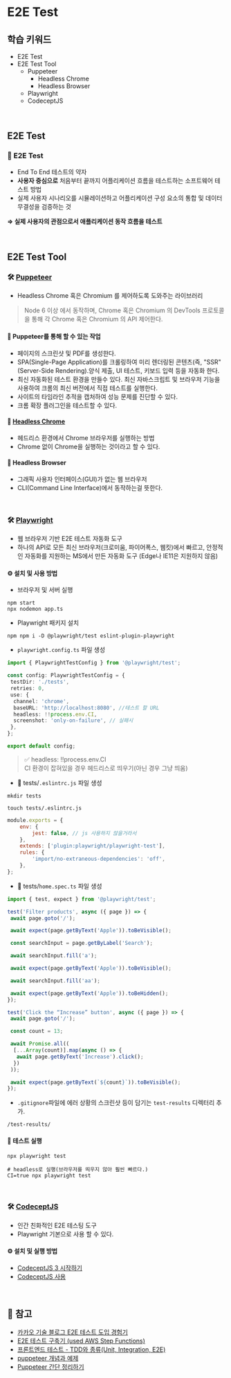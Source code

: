 # E2E Test

## 학습 키워드

- E2E Test
- E2E Test Tool
  - Puppeteer
    - Headless Chrome
    - Headless Browser
  - Playwright
  - CodeceptJS

<br/>

## E2E Test

### 📖 E2E Test

- End To End 테스트의 약자
- __사용자 중심으로__ 처음부터 끝까지 어플리케이션 흐름을 테스트하는 소프트웨어 테스트 방법
- 실제 사용자 시나리오를 시뮬레이션하고 어플리케이션 구성 요소의 통합 및 데이터 무결성을 검증하는 것

__⇒ 실제 사용자의 관점으로서 애플리케이션 동작 흐름을 테스트__

<br/>

## E2E Test Tool

### 🛠️ [Puppeteer](https://pptr.dev/)

- Headless Chrome 혹은 Chromium 를 제어하도록 도와주는 라이브러리

> Node 6 이상 에서 동작하며, Chrome 혹은 Chromium 의 DevTools 프로토콜 을 통해 각 Chrome 혹은 Chromium 의 API 제어한다.

#### 🤖 Puppeteer를 통해 할 수 있는 작업

- 페이지의 스크린샷 및 PDF를 생성한다.
- SPA(Single-Page Application)를 크롤링하여 미리 렌더링된 콘텐츠(즉, "SSR"(Server-Side Rendering).양식 제출, UI 테스트, 키보드 입력 등을 자동화 한다.
- 최신 자동화된 테스트 환경을 만들수 있다. 최신 자바스크립트 및 브라우저 기능을 사용하여 크롬의 최신 버전에서 직접 테스트를 실행한다.
- 사이트의 타임라인 추적을 캡처하여 성능 문제를 진단할 수 있다.
- 크롬 확장 플러그인을 테스트할 수 있다.

#### 📖 [Headless Chrome](https://developer.chrome.com/blog/headless-chrome?hl=ko)

- 헤드리스 환경에서 Chrome 브라우저를 실행하는 방법
- Chrome 없이 Chrome을 실행하는 것이라고 할 수 있다.

#### 📖 Headless Browser

- 그래픽 사용자 인터페이스(GUI)가 없는 웹 브라우저
- CLI(Command Line Interface)에서 동작하는걸 뜻한다.

<br/>

### 🛠️ [Playwright](https://playwright.dev/docs/intro/)

- 웹 브라우저 기반 E2E 테스트 자동화 도구
- 하나의 API로 모든 최신 브라우저(크로미움, 파이어폭스, 웹킷)에서 빠르고, 안정적인 자동화를 지원하는 MS에서 만든 자동화 도구 (Edge나 IE11은 지원하지 않음)

#### ⚙️ 설치 및 사용 방법

- 브라우저 및 서버 실행

```
npm start 
npx nodemon app.ts
```

- Playwright 패키지 설치

```shell
npm npm i -D @playwright/test eslint-plugin-playwright
```

- `playwright.config.ts` 파일 생성

```ts
import { PlaywrightTestConfig } from '@playwright/test';

const config: PlaywrightTestConfig = {
 testDir: './tests',
 retries: 0,
 use: {
  channel: 'chrome',
  baseURL: 'http://localhost:8080', //테스트 할 URL
  headless: !!process.env.CI, 
  screenshot: 'only-on-failure', // 실패시 
 },
};

export default config;
```

> ✅ headless: !!process.env.CI <br/>
 CI 환경이 잡혀있을 경우 헤드리스로 띄우기(아닌 경우 그냥 띄움)

- 📁 tests/`.eslintrc.js` 파일 생성

```shell
mkdir tests

touch tests/.eslintrc.js
```

```js
module.exports = {
    env: {
        jest: false, // js 사용하지 않을거라서
    },
    extends: ['plugin:playwright/playwright-test'],
    rules: {
        'import/no-extraneous-dependencies': 'off',
    },
};
```

- 📁 tests/`home.spec.ts` 파일 생성

```ts
import { test, expect } from '@playwright/test';

test('Filter products', async ({ page }) => {
 await page.goto('/');

 await expect(page.getByText('Apple')).toBeVisible();

 const searchInput = page.getByLabel('Search');

 await searchInput.fill('a');

 await expect(page.getByText('Apple')).toBeVisible();

 await searchInput.fill('aa');

 await expect(page.getByText('Apple')).toBeHidden();
});

test('Click the “Increase” button', async ({ page }) => {
 await page.goto('/');

 const count = 13;

 await Promise.all((
  [...Array(count)].map(async () => {
   await page.getByText('Increase').click();
  })
 ));

 await expect(page.getByText(`${count}`)).toBeVisible();
});
```

- `.gitignore`파일에 에러 상황의 스크린샷 등이 담기는 `test-results` 디렉터리 추가.

```
/test-results/
```

#### 🤖 테스트 실행

```shell
npx playwright test

# headless로 실행(브라우저를 띄우지 않아 훨씬 빠르다.)
CI=true npx playwright test 
```

<br/>

### 🛠️ [CodeceptJS](https://codecept.io/)

- 인간 친화적인 E2E 테스팅 도구
- Playwright 기본으로 사용 할 수 있다.

#### ⚙️ 설치 및 실행 방법

- [CodeceptJS 3 시작하기](https://github.com/ahastudio/til/blob/main/test/20201207-codeceptjs.md)
- [CodeceptJS 사용](https://github.com/ahastudio/CodingLife/tree/main/20211012/react#codeceptjs-%EC%82%AC%EC%9A%A9)

<br/>

## 🔗 참고

- [카카오 기술 블로그 E2E 테스트 도입 경험기](https://fe-developers.kakaoent.com/2023/230209-e2e/)
- [E2E 테스트 구축기 (used AWS Step Functions)](https://medium.com/delivus/e2e-%ED%85%8C%EC%8A%A4%ED%8A%B8-%EA%B5%AC%EC%B6%95%EA%B8%B0-used-aws-step-functions-2fccb930218c)
- [프론트엔드 테스트 - TDD와 종류(Unit, Integration, E2E)](https://soojae.tistory.com/74)
- [puppeteer 개념과 예제](https://velog.io/@nias0327/puppeteer-%EA%B0%9C%EB%85%90%EA%B3%BC-%EC%98%88%EC%A0%9C)
- [Puppeteer 간단 정리하기](https://pks2974.medium.com/puppeteer-간단-정리하기-a252bffbb2a8)
